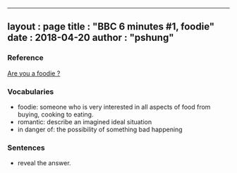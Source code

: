 
---
layout  : page
title   : "BBC 6 minutes #1, foodie"
date       : 2018-04-20
author      : "pshung"
---


### Reference
[Are you a foodie ?](http://www.bbc.co.uk/learningenglish/english/features/6-minute-english/ep-180412)

### Vocabularies
* foodie: someone who is very interested in all aspects of food from buying, cooking to eating.
* romantic: describe an imagined ideal situation
* in danger of: the possibility of something bad happening


### Sentences
* reveal the answer.
<!--stackedit_data:
eyJoaXN0b3J5IjpbLTEzODYyMzg4NDgsODU2MDI1ODk5LC0xNj
czMjU3NTQsMTQxNjAxNDk5N119
-->